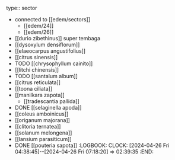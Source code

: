 type:: sector

- connected to [[edem/sectors]]
	- [[edem/24]]
	- [[edem/26]]
- [[durio zibethinus]] super tembaga
- [[dysoxylum densiflorum]]
- [[elaeocarpus angustifolius]]
- [[citrus sinensis]]
- TODO [[chrysophyllum cainito]]
- [[litchi chinensis]]
- TODO [[santalum album]]
- [[citrus reticulata]]
- [[toona ciliata]]
- [[manilkara zapota]]
	- [[tradescantia pallida]]
- DONE [[selaginella apoda]]
- [[coleus amboinicus]]
- [[origanum majorana]]
- [[clitoria ternatea]]
- [[solanum melongena]]
- [[lansium parasiticum]]
- DONE [[pouteria sapota]]
  :LOGBOOK:
  CLOCK: [2024-04-26 Fri 04:38:45]--[2024-04-26 Fri 07:18:20] =>  02:39:35
  :END: